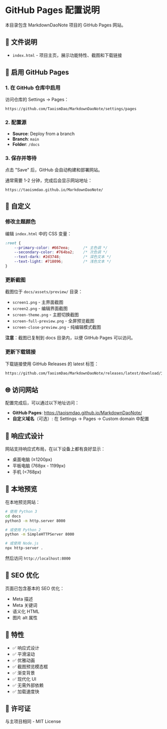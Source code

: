 # GitHub Pages 配置说明

本目录包含 MarkdownDaoNote 项目的 GitHub Pages 网站。

## 📄 文件说明

- `index.html` - 项目主页，展示功能特性、截图和下载链接

## 🚀 启用 GitHub Pages

### 1. 在 GitHub 仓库中启用

访问仓库的 Settings → Pages：

```
https://github.com/TaoismDao/MarkdownDaoNote/settings/pages
```

### 2. 配置源

- **Source**: Deploy from a branch
- **Branch**: `main`
- **Folder**: `/docs`

### 3. 保存并等待

点击 "Save" 后，GitHub 会自动构建和部署网站。

通常需要 1-2 分钟，完成后会显示网站地址：

```
https://taoismdao.github.io/MarkdownDaoNote/
```

## 🎨 自定义

### 修改主题颜色

编辑 `index.html` 中的 CSS 变量：

```css
:root {
    --primary-color: #667eea;      /* 主色调 */
    --secondary-color: #764ba2;    /* 次色调 */
    --text-dark: #2d3748;          /* 深色文本 */
    --text-light: #718096;         /* 浅色文本 */
}
```

### 更新截图

截图位于 `docs/assets/preview/` 目录：

- `screen1.png` - 主界面截图
- `screen2.png` - 编辑界面截图
- `screen-theme.png` - 主题切换截图
- `screen-full-preview.png` - 全屏预览截图
- `screen-close-preview.png` - 纯编辑模式截图

**注意**：截图已复制到 docs 目录内，以便 GitHub Pages 可以访问。

### 更新下载链接

下载链接使用 GitHub Releases 的 latest 标签：

```html
https://github.com/TaoismDao/MarkdownDaoNote/releases/latest/download/文件名
```

## 🌐 访问网站

配置完成后，可以通过以下地址访问：

- **GitHub Pages**: https://taoismdao.github.io/MarkdownDaoNote/
- **自定义域名**（可选）: 在 Settings → Pages → Custom domain 中配置

## 📱 响应式设计

网站支持响应式布局，在以下设备上都有良好显示：

- 桌面电脑 (≥1200px)
- 平板电脑 (768px - 1199px)
- 手机 (<768px)

## 🔧 本地预览

在本地预览网站：

```bash
# 使用 Python 3
cd docs
python3 -m http.server 8000

# 或使用 Python 2
python -m SimpleHTTPServer 8000

# 或使用 Node.js
npx http-server .
```

然后访问 `http://localhost:8000`

## 📝 SEO 优化

页面已包含基本的 SEO 优化：

- Meta 描述
- Meta 关键词
- 语义化 HTML
- 图片 alt 属性

## 🎯 特性

- ✅ 响应式设计
- ✅ 平滑滚动
- ✅ 优雅动画
- ✅ 截图预览模态框
- ✅ 渐变背景
- ✅ 现代化 UI
- ✅ 无需外部依赖
- ✅ 加载速度快

## 📄 许可证

与主项目相同 - MIT License

